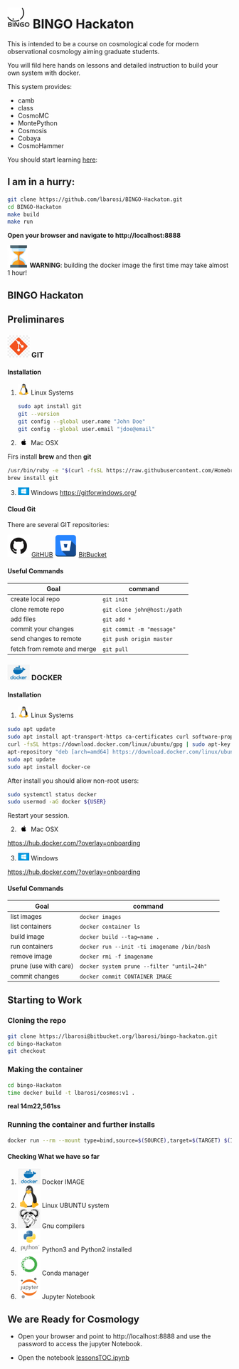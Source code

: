 
# <img src="./IMAGES/BINGO.png" width="50" /> BINGO Hackaton

This is intended to be a course on cosmological code for modern observational cosmology aiming graduate students.

You will fild here hands on lessons and detailed instruction to build your own system with docker.

This system provides:
- camb
- class
- CosmoMC
- MontePython
- Cosmosis
- Cobaya
- CosmoHammer

You should start learning [here](lessonsTOC.ipinb):  

## I am in a hurry:

````bash
git clone https://github.com/lbarosi/BINGO-Hackaton.git
cd BINGO-Hackaton
make build
make run  
````
**Open your browser and navigate to http://localhost:8888**

<img src="./IMAGES/hourglass.png" width="50" />**WARNING**: building the docker image the first time may take almost 1 hour!

## BINGO Hackaton

## Preliminares

### <img src="./IMAGES/git.jpg" width="50" /> GIT
#### Installation
1. <img src="./IMAGES/linux.png" width="25" /> Linux Systems

     ````bash
     sudo apt install git
     git --version
     git config --global user.name "John Doe"
     git config --global user.email "jdoe@email"
     ````
2. <img src="./IMAGES/apple.png" width="25" /> Mac OSX

Firs install **brew** and then **git**
````bash
/usr/bin/ruby -e "$(curl -fsSL https://raw.githubusercontent.com/Homebrew/install/master/install)"
brew install git
````
3. <img src="./IMAGES/windows.jpg" width="25" /> Windows
     https://gitforwindows.org/


#### Cloud Git
There are several GIT repositories:

<img src="./IMAGES/GitHub-Mark.png" width="50" /> [GitHUB](https://github.com/)
<img src="./IMAGES/bitbucket-512.png" width="50" /> [BitBucket](https://bitbucket.org/)

#### Useful Commands

| Goal | command |
|------|---------|
|  create local repo    |````git init ````|
|  clone remote repo    |````git clone john@host:/path ````|
|  add files    |````git add * ````|
|  commit your changes    |````git commit -m "message" ````|
|  send changes to remote    |````git push origin master ````|
|  fetch from remote and merge    |````git pull ````|

### <img src="./IMAGES/docker.png" width="50" /> DOCKER

#### Installation

1. <img src="./IMAGES/linux.png" width="25" /> Linux Systems
````bash
sudo apt update
sudo apt install apt-transport-https ca-certificates curl software-properties-common
curl -fsSL https://download.docker.com/linux/ubuntu/gpg | sudo apt-key add -
apt-repository "deb [arch=amd64] https://download.docker.com/linux/ubuntu bionic stable"
sudo apt update
sudo apt install docker-ce
````
After install you should allow non-root users:
````bash
sudo systemctl status docker
sudo usermod -aG docker ${USER}
````
Restart your session.

2. <img src="./IMAGES/apple.png" width="25" /> Mac OSX

https://hub.docker.com/?overlay=onboarding

3. <img src="./IMAGES/windows.jpg" width="25" /> Windows

https://hub.docker.com/?overlay=onboarding

#### Useful Commands

| Goal | command |
|------|---------|
|  list images    |````docker images ````|
|  list containers    |````docker container ls ````|
|  build image    |````docker build --tag=name . ````|
|  run containers    |````docker run --init -ti imagename /bin/bash  ````|
|  remove image    |````docker rmi -f imagename ````|
|  prune (use with care)   |````docker system prune --filter "until=24h"````|
|  commit changes   |````docker commit CONTAINER IMAGE ````|


## Starting to Work

### Cloning the repo

````bash
git clone https://lbarosi@bitbucket.org/lbarosi/bingo-hackaton.git
cd bingo-Hackaton
git checkout
````

### Making the container
````bash
cd bingo-Hackaton
time docker build -t lbarosi/cosmos:v1 .
````
**real    14m22,561ss**


### Running the container and further installs


````bash
docker run --rm --mount type=bind,source=$(SOURCE),target=$(TARGET) $(IMAGE):$(TAG) 
````




#### Checking What we have so far

1. <img src="./IMAGES/docker.png" width="50"> Docker IMAGE
2. <img src="./IMAGES/linux.png" width="50"> Linux UBUNTU system
3. <img src="./IMAGES/gnu.png" width="50"> Gnu compilers
4. <img src="./IMAGES/python-logo.png" width="50"> Python3 and Python2 installed
5. <img src="./IMAGES/anaconda.jpeg" width="50"> Conda manager
5. <img src="./IMAGES/jupyter.png" width="50"> Jupyter Notebook

## We are Ready for Cosmology

- Open your browser and point to http://localhost:8888 and use the password to access the jupyter Notebook.

- Open the notebook [lessonsTOC.ipynb](./lessonsTOC.ipynb)

